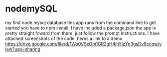 # nodemySQL
my first node mysql database
this app runs from the command line
to get started you have to npm install; I have included a package.json
the app is pretty straight foward from there, just follow the prompt instructions. 
I have attached screenshots of the code.
heres a link to a demo https://drive.google.com/file/d/1Wo0VSxOm1GR2gH4jhYIzYn3gsDv9ccqw/view?usp=sharing
